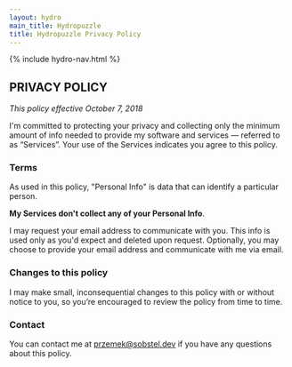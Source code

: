 ```yaml
---
layout: hydro
main_title: Hydropuzzle
title: Hydropuzzle Privacy Policy
---
```


{% include hydro-nav.html %}

## PRIVACY POLICY

_This policy effective October 7, 2018_

I'm committed to protecting your privacy and collecting only the minimum amount
of info needed to provide my software and services — referred to as “Services”.
Your use of the Services indicates you agree to this policy.

### Terms

As used in this policy, "Personal Info" is data that can identify a particular person.

**My Services don't collect any of your Personal Info**.

I may request your email address to communicate with you.
This info is used only as you'd expect and deleted upon request.
Optionally, you may choose to provide your email address and communicate with me via email.

### Changes to this policy

I may make small, inconsequential changes to this policy with or without notice
to you, so you’re encouraged to review the policy from time to time.

### Contact

You can contact me at przemek@sobstel.dev if you have any questions about this policy.
